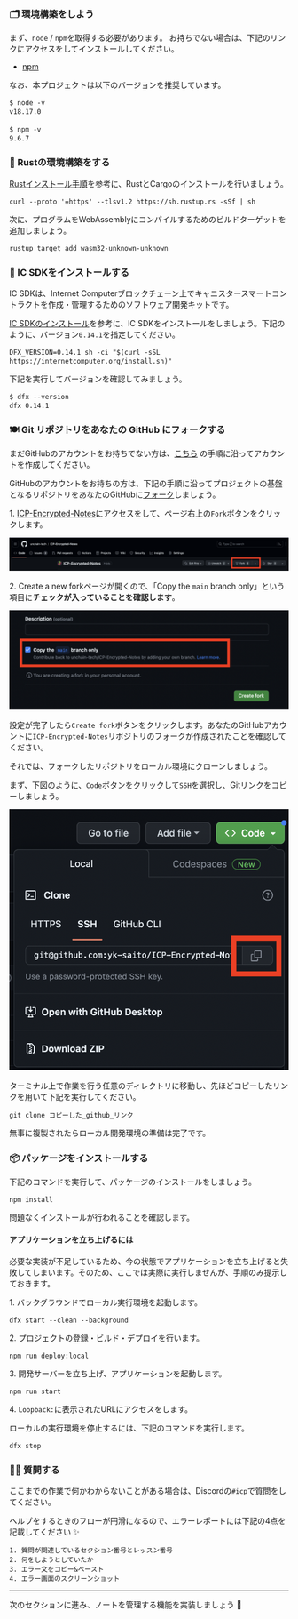 ### 🗂 環境構築をしよう

まず、`node` / `npm`を取得する必要があります。
お持ちでない場合は、下記のリンクにアクセスをしてインストールしてください。

- [npm](https://docs.npmjs.com/downloading-and-installing-node-js-and-npm)

なお、本プロジェクトは以下のバージョンを推奨しています。

```
$ node -v
v18.17.0

$ npm -v
9.6.7
```

### 🦀 Rustの環境構築をする

[Rustインストール手順](https://doc.rust-lang.org/book/ch01-01-installation.html)を参考に、RustとCargoのインストールを行いましょう。

```
curl --proto '=https' --tlsv1.2 https://sh.rustup.rs -sSf | sh
```

次に、プログラムをWebAssemblyにコンパイルするためのビルドターゲットを追加しましょう。

```
rustup target add wasm32-unknown-unknown
```

### 🧰 IC SDKをインストールする

IC SDKは、Internet Computerブロックチェーン上でキャニスタースマートコントラクトを作成・管理するためのソフトウェア開発キットです。

[IC SDKのインストール](https://internetcomputer.org/docs/current/developer-docs/setup/install/)を参考に、IC SDKをインストールをしましょう。下記のように、バージョン`0.14.1`を指定してください。

```
DFX_VERSION=0.14.1 sh -ci "$(curl -sSL https://internetcomputer.org/install.sh)"
```

下記を実行してバージョンを確認してみましょう。

```
$ dfx --version
dfx 0.14.1
```

### 🍽 Git リポジトリをあなたの GitHub にフォークする

まだGitHubのアカウントをお持ちでない方は、[こちら](https://qiita.com/okumurakengo/items/848f7177765cf25fcde0) の手順に沿ってアカウントを作成してください。

GitHubのアカウントをお持ちの方は、下記の手順に沿ってプロジェクトの基盤となるリポジトリをあなたのGitHubに[フォーク](https://denno-sekai.com/github-fork/)しましょう。

1\. [ICP-Encrypted-Notes](https://github.com/unchain-tech/ICP-Encrypted-Notes)にアクセスをして、ページ右上の`Fork`ボタンをクリックします。

![](0_2_1.png)

2\. Create a new forkページが開くので、「Copy the `main` branch only」という項目に**チェックが入っていることを確認します**。

![](0_2_2.png)

設定が完了したら`Create fork`ボタンをクリックします。あなたのGitHubアカウントに`ICP-Encrypted-Notes`リポジトリのフォークが作成されたことを確認してください。

それでは、フォークしたリポジトリをローカル環境にクローンしましょう。

まず、下図のように、`Code`ボタンをクリックして`SSH`を選択し、Gitリンクをコピーしましょう。

![](0_2_3.png)

ターミナル上で作業を行う任意のディレクトリに移動し、先ほどコピーしたリンクを用いて下記を実行してください。

```
git clone コピーした_github_リンク
```

無事に複製されたらローカル開発環境の準備は完了です。

### 📦 パッケージをインストールする

下記のコマンドを実行して、パッケージのインストールをしましょう。

```
npm install
```

問題なくインストールが行われることを確認します。

#### アプリケーションを立ち上げるには

必要な実装が不足しているため、今の状態でアプリケーションを立ち上げると失敗してしまいます。そのため、ここでは実際に実行しませんが、手順のみ提示しておきます。

1\. バックグラウンドでローカル実行環境を起動します。

```
dfx start --clean --background
```

2\. プロジェクトの登録・ビルド・デプロイを行います。

```
npm run deploy:local
```

3\. 開発サーバーを立ち上げ、アプリケーションを起動します。

```
npm run start
```

4\. `Loopback:`に表示されたURLにアクセスをします。

ローカルの実行環境を停止するには、下記のコマンドを実行します。

```
dfx stop
```

### 🙋‍♂️ 質問する

ここまでの作業で何かわからないことがある場合は、Discordの`#icp`で質問をしてください。

ヘルプをするときのフローが円滑になるので、エラーレポートには下記の4点を記載してください ✨

```
1. 質問が関連しているセクション番号とレッスン番号
2. 何をしようとしていたか
3. エラー文をコピー&ペースト
4. エラー画面のスクリーンショット
```

---

次のセクションに進み、ノートを管理する機能を実装しましょう 🎉
